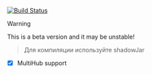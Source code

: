 [![Build Status](http://ci.scarday.ru/job/Hub/badge/icon)](http://ci.scarday.ru/job/Hub/) 

> [!WARNING]
> This is a beta version and it may be unstable!

> Для компиляции используйте shadowJar

- [X] MultiHub support